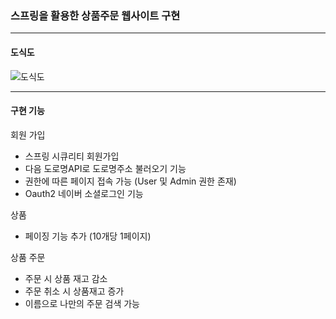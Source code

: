 ### 스프링을 활용한 상품주문 웹사이트 구현
---
#### 도식도
![도식도](https://github.com/user-attachments/assets/8bc35cdd-5982-4c67-9d36-953fb208dbe8)

---

#### 구현 기능

회원 가입 
- 스프링 시큐리티 회원가입
- 다음 도로명API로 도로명주소 불러오기 기능
- 권한에 따른 페이지 접속 가능 (User 및 Admin 권한 존재) 
- Oauth2 네이버 소셜로그인 기능

상품
- 페이징 기능 추가 (10개당 1페이지)

상품 주문
- 주문 시 상품 재고 감소
- 주문 취소 시 상품재고 증가
- 이름으로 나만의 주문 검색 가능

